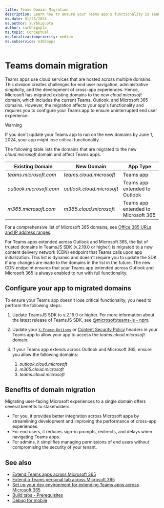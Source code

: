 ```yaml
---
title: Teams Domain Migration
description: Learn how to ensure your Teams app's functionality is seamless through the Microsoft Teams domain migration.
ms.date: 01/25/2024
ms.author: surbhigupta
author: surbhigupta
ms.topic: Conceptual
ms.localizationpriority: medium
ms.subservice: m365apps
---
```


# Teams domain migration

Teams apps use cloud services that are hosted across multiple domains. This division creates challenges for end user navigation, administrative simplicity, and the development of cross-app experiences. Hence, Microsoft has migrated existing domains to the new *cloud.microsoft* domain, which includes the current Teams, Outlook, and Microsoft 365 domains. However, the migration affects your app's functionality and requires you to configure your Teams app to ensure uninterrupted end user experience.

> [!WARNING]
> If you don't update your Teams app to run on the new domains by June 1, 2024, your app might lose critical functionality.

The following table lists the domains that are migrated to the new *cloud.microsoft* domain and affect Teams apps.

| **Existing Domain** | **New Domain** | **App Type** |
| ---- | ---- | ---- |
| *teams.microsoft.com* | *teams.cloud.microsoft* | Teams app |
| *outlook.microsoft.com* | *outlook.cloud.microsoft* | Teams app extended to Outlook |
| *m365.microsoft.com* | *m365.cloud.microsoft* | Teams app extended to Microsoft 365 |

For a comprehensive list of Microsoft 365 domains, see [Office 365 URLs and IP address ranges](/microsoft-365/enterprise/urls-and-ip-address-ranges?view=o365-worldwide&preserve-view=true).

For Teams apps extended across Outlook and Microsoft 365, the list of trusted domains in TeamsJS SDK (v.2.19.0 or higher) is migrated to a new content delivery network (CDN) endpoint that Teams calls upon app initialization. This list is dynamic and doesn't require you to update the SDK if any changes are made to the domains in the list in the future. The new CDN endpoint ensures that your Teams app extended across Outlook and Microsoft 365 is always enabled to run with full functionality.

## Configure your app to migrated domains

To ensure your Teams app doesn't lose critical functionality, you need to perform the following steps:

1. Update TeamsJS SDK to v.2.19.0 or higher. For more information about the latest release of TeamsJS SDK, see [@microsoft/teams-js - npm](https://www.npmjs.com/package/@microsoft/teams-js).

2. Update your [`X-Frame-Options`](https://developer.mozilla.org/en-US/docs/Web/HTTP/Headers/X-Frame-Options) or [Content Security Policy](https://developer.mozilla.org/en-US/docs/Web/HTTP/CSP) headers in your Teams app to allow your app to access the *teams.cloud.microsoft* domain.

3. If your Teams app extends across Outlook and Microsoft 365, ensure you allow the following domains:
    1. *outlook.cloud.microsoft*
    2. *m365.cloud.microsoft*
    3. *teams.cloud.microsoft*

## Benefits of domain migration

Migrating user-facing Microsoft experiences to a single domain offers several benefits to stakeholders.

* For you, it provides better integration across Microsoft apps by streamlining development and improving the performance of cross-app experiences.
* For end users, it reduces sign-in prompts, redirects, and delays when navigating Teams apps.
* For admins, it simplifies managing permissions of end users without compromising the security of your tenant.

## See also

* [Extend Teams apps across Microsoft 365](overview.md)
* [Extend a Teams personal tab across Microsoft 365](extend-m365-teams-personal-tab.md)
* [Set up your dev environment for extending Teams apps across Microsoft 365](prerequisites.md)
* [Build tabs - Prerequisites](../tabs/how-to/tab-requirements.md)
* [Debug for mobile](../toolkit/debug-mobile.md)